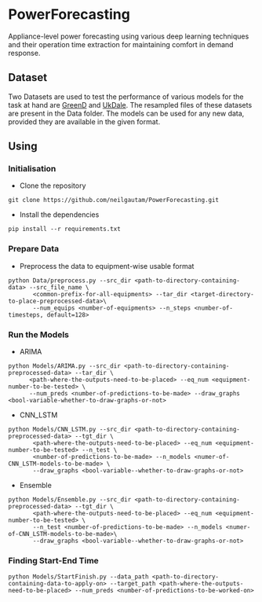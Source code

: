 # PowerForecasting
Appliance-level power forecasting using various deep learning techniques and their operation time extraction for maintaining comfort in demand response.
## Dataset
Two Datasets are used to test the performance of various models for the task at hand are [GreenD](https://www.google.com/url?sa=t&rct=j&q=&esrc=s&source=web&cd=3&cad=rja&uact=8&ved=2ahUKEwjos-j4x6joAhXCW3wKHZkEDoUQFjACegQIAhAB&url=https%3A%2F%2Farxiv.org%2Fabs%2F1405.3100&usg=AOvVaw2-YXk54TvD_YqliJYqBUC8) and [UkDale](https://jack-kelly.com/data/). The resampled files of these datasets are present in the Data folder.
The models can be used for any new data, provided they are available in the given format. 

## Using 
### Initialisation
- Clone the repository
```
git clone https://github.com/neilgautam/PowerForecasting.git
```
- Install the dependencies 
```
pip install --r requirements.txt
```
### Prepare Data
- Preprocess the data to equipment-wise usable format 
```
python Data/preprocess.py --src_dir <path-to-directory-containing-data> --src_file_name \
       <common-prefix-for-all-equipments> --tar_dir <target-directory-to-place-preprocessed-data>\
       --num_equips <number-of-equipments> --n_steps <number-of-timesteps, default=128> 
```
### Run the Models
- ARIMA 
```
python Models/ARIMA.py --src_dir <path-to-directory-containing-preprocessed-data> --tar_dir \
      <path-where-the-outputs-need-to-be-placed> --eq_num <equipment-number-to-be-tested> \
      --num_preds <number-of-predictions-to-be-made> --draw_graphs <bool-variable-whether-to-draw-graphs-or-not>
```
- CNN_LSTM
```
python Models/CNN_LSTM.py --src_dir <path-to-directory-containing-preprocessed-data> --tgt_dir \
       <path-where-the-outputs-need-to-be-placed> --eq_num <equipment-number-to-be-tested> --n_test \
       <number-of-predictions-to-be-made> --n_models <numer-of-CNN_LSTM-models-to-be-made> \
       --draw_graphs <bool-variable--whether-to-draw-graphs-or-not>
```
- Ensemble
```
python Models/Ensemble.py --src_dir <path-to-directory-containing-preprocessed-data> --tgt_dir \
       <path-where-the-outputs-need-to-be-placed> --eq_num <equipment-number-to-be-tested> \
       --n_test <number-of-predictions-to-be-made> --n_models <numer-of-CNN_LSTM-models-to-be-made>\
       --draw_graphs <bool-variable--whether-to-draw-graphs-or-not>
```

### Finding Start-End Time
```
python Models/StartFinish.py --data_path <path-to-directory-containing-data-to-apply-on> --target_path <path-where-the-outputs-need-to-be-placed> --num_preds <number-of-predictions-to-be-worked-on>
```
